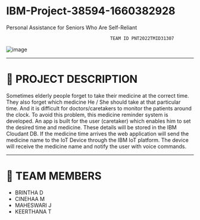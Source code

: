 # IBM-Project-38594-1660382928
Personal Assistance for Seniors Who Are Self-Reliant

                                           TEAM ID PNT2022TMID31307

![image](https://user-images.githubusercontent.com/113705654/202247797-6c5e8c6a-6a66-4764-96d3-c5f2722eca39.png)


__________________________________________________________________________________________________________________________
# 📒 PROJECT DESCRIPTION
Sometimes elderly people forget to take their medicine at the correct time. They also forget which medicine He / She should take at that particular time. And it is difficult for doctors/caretakers to monitor the patients around the clock. To avoid this problem, this medicine reminder system is developed. An app is built for the user (caretaker) which enables him to set the desired time and medicine. These details will be stored in the IBM Cloudant DB. If the medicine time arrives the web application will send the medicine name to the IoT Device through the IBM IoT platform. The device will receive the medicine name and notify the user with voice commands.
___________________________________________________________________________________________________________________________
# 🦰 TEAM MEMBERS

* BRINTHA D </br>
* CINEHAA M </br>
* MAHESWARI J </br>
* KEERTHANA T </br>

